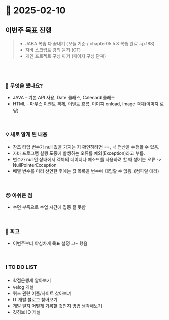 # 📅 2025-02-10

## 이번주 목표 진행
>- JABA 복습 다 끝내기 (오늘 기준 / chapter05 5.8 복습 완료 ~p.188)
>- 자바 스크립트 강의 듣기 (OT)
>- 개인 프로젝트 구성 짜기 (페이지 구성 단계)

<br><br>

### 👀 무엇을 했나요?
- JAVA - 기본 API 사용, Date 클래스, Calenard 클래스
- HTML - 마우스 이벤트 객체, 이벤트 흐름, 이미지 onload, Image 객체(이미지 로딩)

<br>

### 💡 새로 알게 된 내용
- 참조 타입 변수가 null 값을 가지는 지 확인하려면 ==, =! 연산을 수행할 수 있음.
- 자바 프로그램 실행 도중에 발생하는 오류를 예외(Exception)라고 부름.
- 변수가 null인 상태에서 객체의 데이터나 메소드를 사용하려 할 때 생기는 오류 -> NullPointerException
- 배열 변수를 미리 선언한 후에는 값 목록을 변수에 대입할 수 없음. (컴파일 에러)

<br>

### 😥 아쉬운 점
- 수면 부족으로 수업 시간에 집중 잘 못함

<br>

### 💬 회고
- 이번주부터 야심차게 목표 설정 고~ 했음

<br>

### ❗ TO DO LIST
- 학점은행제 알아보기
- velog 개설 
- 퀴즈 관련 어플/사이트 찾아보기
- IT 개발 블로그 찾아보기
- 개발 일지 어떻게 기록할 것인지 방법 생각해보기
- 깃허브 IO 개설
